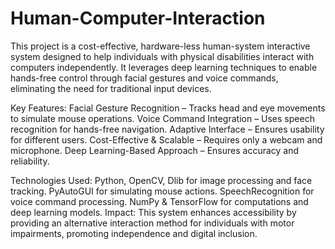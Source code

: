 # Human-Computer-Interaction
This project is a cost-effective, hardware-less human-system interactive system designed to help individuals with physical disabilities interact with computers independently. It leverages deep learning techniques to enable hands-free control through facial gestures and voice commands, eliminating the need for traditional input devices.

Key Features:
Facial Gesture Recognition – Tracks head and eye movements to simulate mouse operations.
Voice Command Integration – Uses speech recognition for hands-free navigation.
Adaptive Interface – Ensures usability for different users.
Cost-Effective & Scalable – Requires only a webcam and microphone.
Deep Learning-Based Approach – Ensures accuracy and reliability.

Technologies Used:
Python, OpenCV, Dlib for image processing and face tracking.
PyAutoGUI for simulating mouse actions.
SpeechRecognition for voice command processing.
NumPy & TensorFlow for computations and deep learning models.
Impact:
This system enhances accessibility by providing an alternative interaction method for individuals with motor impairments, promoting independence and digital inclusion.
